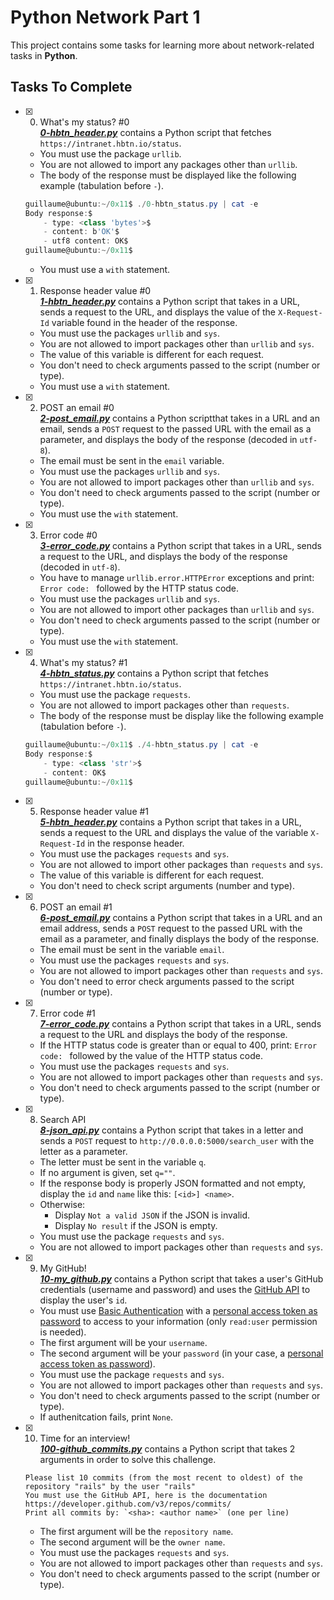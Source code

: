 # Python Network Part 1

This project contains some tasks for learning more about network-related tasks in **Python**.

## Tasks To Complete

+ [x] 0. What's my status? #0<br/>_**[0-hbtn_header.py](0-hbtn_header.py)**_ contains a Python script that fetches `https://intranet.hbtn.io/status`.
  + You must use the package `urllib`.
  + You are not allowed to import any packages other than `urllib`.
  + The body of the response must be displayed like the following example (tabulation before `-`).
  ```powershell
  guillaume@ubuntu:~/0x11$ ./0-hbtn_status.py | cat -e
  Body response:$
      - type: <class 'bytes'>$
      - content: b'OK'$
      - utf8 content: OK$
  guillaume@ubuntu:~/0x11$
  ```
  + You must use a `with` statement.

+ [x] 1. Response header value #0<br/>_**[1-hbtn_header.py](1-hbtn_header.py)**_ contains a Python script that takes in a URL, sends a request to the URL, and displays the value of the `X-Request-Id` variable found in the header of the response.
  + You must use the packages `urllib` and `sys`.
  + You are not allowed to import packages other than `urllib` and `sys`.
  + The value of this variable is different for each request.
  + You don't need to check arguments passed to the script (number or type).
  + You must use a `with` statement.

+ [x] 2. POST an email #0<br/>_**[2-post_email.py](2-post_email.py)**_ contains a Python scriptthat takes in a URL and an email, sends a `POST` request to the passed URL with the email as a parameter, and displays the body of the response (decoded in `utf-8`).
  + The email must be sent in the `email` variable.
  + You must use the packages `urllib` and `sys`.
  + You are not allowed to import packages other than `urllib` and `sys`.
  + You don't need to check arguments passed to the script (number or type).
  + You must use the `with` statement.

+ [x] 3. Error code #0<br/>_**[3-error_code.py](3-error_code.py)**_ contains a Python script that takes in a URL, sends a request to the URL, and displays the body of the response (decoded in `utf-8`).
  + You have to manage `urllib.error.HTTPError` exceptions and print: `Error code: ` followed by the HTTP status code.
  + You must use the packages `urllib` and `sys`.
  + You are not allowed to import other packages than `urllib` and `sys`.
  + You don't need to check arguments passed to the script (number or type).
  + You must use the `with` statement.

+ [x] 4. What's my status? #1<br/>_**[4-hbtn_status.py](4-hbtn_status.py)**_ contains a Python script that fetches `https://intranet.hbtn.io/status`.
  + You must use the package `requests`.
  + You are not allowed to import packages other than `requests`.
  + The body of the response must be display like the following example (tabulation before `-`).
  ```powershell
  guillaume@ubuntu:~/0x11$ ./4-hbtn_status.py | cat -e
  Body response:$
      - type: <class 'str'>$
      - content: OK$
  guillaume@ubuntu:~/0x11$
  ```

+ [x] 5. Response header value #1<br/>_**[5-hbtn_header.py](5-hbtn_header.py)**_ contains a Python script that takes in a URL, sends a request to the URL and displays the value of the variable `X-Request-Id` in the response header.
  + You must use the packages `requests` and `sys`.
  + You are not allowed to import other packages than `requests` and `sys`.
  + The value of this variable is different for each request.
  + You don't need to check script arguments (number and type).

+ [x] 6. POST an email #1<br/>_**[6-post_email.py](6-post_email.py)**_ contains a Python script that takes in a URL and an email address, sends a `POST` request to the passed URL with the email as a parameter, and finally displays the body of the response.
  + The email must be sent in the variable `email`.
  + You must use the packages `requests` and `sys`.
  + You are not allowed to import packages other than `requests` and `sys`.
  + You don't need to error check arguments passed to the script (number or type).

+ [x] 7. Error code #1<br/>_**[7-error_code.py](7-error_code.py)**_ contains a Python script that takes in a URL, sends a request to the URL and displays the body of the response.
  + If the HTTP status code is greater than or equal to 400, print: `Error code: ` followed by the value of the HTTP status code.
  + You must use the packages `requests` and `sys`.
  + You are not allowed to import packages other than `requests` and `sys`.
  + You don't need to check arguments passed to the script (number or type).

+ [x] 8. Search API<br/>_**[8-json_api.py](8-json_api.py)**_ contains a Python script that takes in a letter and sends a `POST` request to `http://0.0.0.0:5000/search_user` with the letter as a parameter.
  + The letter must be sent in the variable `q`.
  + If no argument is given, set `q=""`.
  + If the response body is properly JSON formatted and not empty, display the `id` and `name` like this: `[<id>] <name>`.
  + Otherwise:
    + Display `Not a valid JSON` if the JSON is invalid.
    + Display `No result` if the JSON is empty.
  + You must use the package `requests` and `sys`.
  + You are not allowed to import packages other than `requests` and `sys`.

+ [x] 9. My GitHub!<br/>_**[10-my_github.py](10-my_github.py)**_ contains a Python script that takes a user's GitHub credentials (username and password) and uses the [GitHub API](https://docs.github.com/en/rest/reference/users) to display the user's `id`.
  + You must use [Basic Authentication](https://docs.github.com/en/rest/overview/other-authentication-methods) with a [personal access token as password](https://docs.github.com/en/authentication/keeping-your-account-and-data-secure/creating-a-personal-access-token) to access to your information (only `read:user` permission is needed).
  + The first argument will be your `username`.
  + The second argument will be your `password` (in your case, a [personal access token as password](https://docs.github.com/en/authentication/keeping-your-account-and-data-secure/creating-a-personal-access-token)).
  + You must use the package `requests` and `sys`.
  + You are not allowed to import packages other than `requests` and `sys`.
  + You don't need to check arguments passed to the script (number or type).
  + If authenitcation fails, print `None`.

+ [x] 10. Time for an interview!<br/>_**[100-github_commits.py](100-github_commits.py)**_ contains a Python script that takes 2 arguments in order to solve this challenge.
  ```
  Please list 10 commits (from the most recent to oldest) of the repository "rails" by the user "rails"
  You must use the GitHub API, here is the documentation https://developer.github.com/v3/repos/commits/
  Print all commits by: `<sha>: <author name>` (one per line)
  ```
  + The first argument will be the `repository name`.
  + The second argument will be the `owner name`.
  + You must use the packages `requests` and `sys`.
  + You are not allowed to import packages other than `requests` and `sys`.
  + You don't need to check arguments passed to the script (number or type).
  